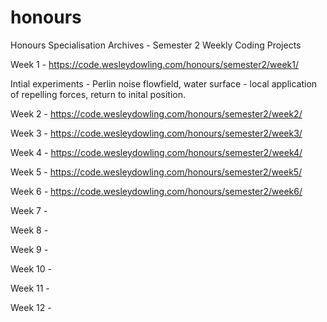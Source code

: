 # honours
Honours Specialisation Archives - Semester 2 Weekly Coding Projects

Week 1 -  https://code.wesleydowling.com/honours/semester2/week1/

Intial experiments - Perlin noise flowfield, water surface - local application of repelling forces, return to inital position.

Week 2 - https://code.wesleydowling.com/honours/semester2/week2/

Week 3 - https://code.wesleydowling.com/honours/semester2/week3/

Week 4 - https://code.wesleydowling.com/honours/semester2/week4/

Week 5 - https://code.wesleydowling.com/honours/semester2/week5/

Week 6 - https://code.wesleydowling.com/honours/semester2/week6/

Week 7 -

Week 8 -

Week 9 -

Week 10 -

Week 11 -

Week 12 -

